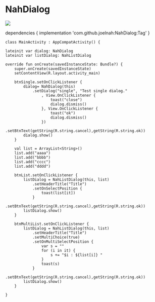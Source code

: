 # NahDialog

[![](https://jitpack.io/v/joelnah/NahDialog.svg)](https://jitpack.io/#joelnah/NahDialog)

dependencies {
	        implementation 'com.github.joelnah:NahDialog:Tag'
	}
  
  
  
  
    class MainActivity : AppCompatActivity() {

    lateinit var dialog: NahDialog
    lateinit var listDialog: NahListDialog

    override fun onCreate(savedInstanceState: Bundle?) {
        super.onCreate(savedInstanceState)
        setContentView(R.layout.activity_main)

        btnSingle.setOnClickListener {
            dialog= NahDialog(this)
                .setDialog("single", "Test single dialog."
                    , View.OnClickListener {
                        toast("close")
                        dialog.dismiss()
                    }, View.OnClickListener {
                        toast("ok")
                        dialog.dismiss()
                    })
               .setBtnText(getString(R.string.cancel),getString(R.string.ok))
            dialog.show()
        }

        val list = ArrayList<String>()
        list.add("aaaa")
        list.add("bbbb")
        list.add("cccc")
        list.add("dddd")

        btnList.setOnClickListener {
            listDialog = NahListDialog(this, list)
                .setHeaderTitle("Title")
                .setOnSelectPosition {
                    toast(list[it])
                }
                .setBtnText(getString(R.string.cancel),getString(R.string.ok))
            listDialog.show()
        }

        btnMultiList.setOnClickListener {
            listDialog = NahListDialog(this, list)
                .setHeaderTitle("Title")
                .setMultiChoice(true)
                .setOnMultiSelectPosition {
                    var s = ""
                    for (i in it) {
                        s += "$i : ${list[i]} "
                    }
                    toast(s)
                }
                .setBtnText(getString(R.string.cancel),getString(R.string.ok))
            listDialog.show()
        }

    }
